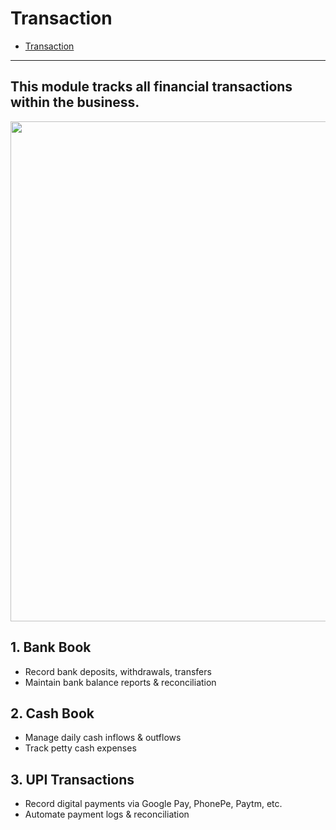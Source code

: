 # Transaction

- [Transaction](#section-1)

<a name="section-1"></a>

---

## This module tracks all financial transactions within the business.

<img src="/docs/images/billing/transaction.png" width="800" />

## 1. Bank Book
   - Record bank deposits, withdrawals, transfers
   - Maintain bank balance reports & reconciliation

## 2. Cash Book
   - Manage daily cash inflows & outflows
   - Track petty cash expenses

## 3. UPI Transactions
   - Record digital payments via Google Pay, PhonePe, Paytm, etc.
   - Automate payment logs & reconciliation
